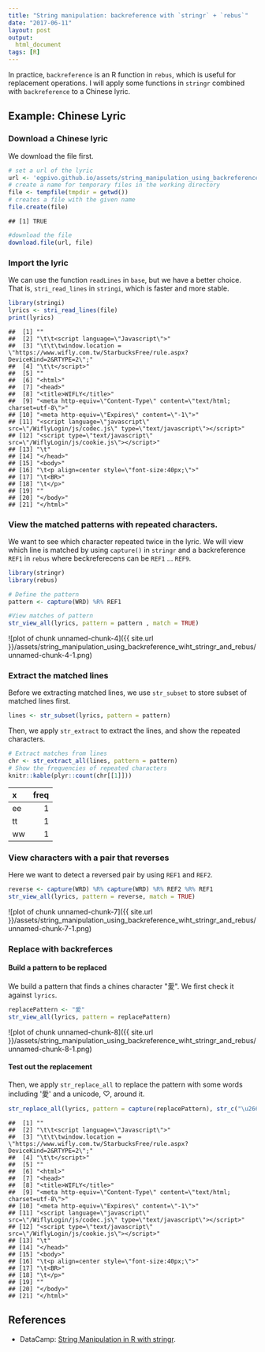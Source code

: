 ```yaml
---
title: "String manipulation: backreference with `stringr` + `rebus`"
date: "2017-06-11"
layout: post
output:
  html_document
tags: [R]
---
```




In practice, `backreference` is an R function in `rebus`, which is useful for replacement operations. I will apply some functions in `stringr` combined with `backreference` to a Chinese lyric. 

## Example: Chinese Lyric

### Download a Chinese lyric
We download the file first.

~~~r
# set a url of the lyric
url <- 'egpivo.github.io/assets/string_manipulation_using_backreference_wiht_stringr_and_rebus/lyrics'
# create a name for temporary files in the working directory
file <- tempfile(tmpdir = getwd()) 
# creates a file with the given name
file.create(file)
~~~

~~~
## [1] TRUE
~~~

~~~r
#download the file
download.file(url, file)
~~~

### Import the lyric

We can use the function `readLines` in `base`, but we have a better choice. That is, `stri_read_lines` in `stringi`, which is faster and
more stable.


~~~r
library(stringi)
lyrics <- stri_read_lines(file)
print(lyrics)
~~~

~~~
##  [1] ""                                                                                                  
##  [2] "\t\t<script language=\"Javascript\">"                                                              
##  [3] "\t\t\twindow.location = \"https://www.wifly.com.tw/StarbucksFree/rule.aspx?DeviceKind=2&RTYPE=2\";"
##  [4] "\t\t</script>"                                                                                     
##  [5] ""                                                                                                  
##  [6] "<html>"                                                                                            
##  [7] "<head>"                                                                                            
##  [8] "<title>WIFLY</title>"                                                                              
##  [9] "<meta http-equiv=\"Content-Type\" content=\"text/html; charset=utf-8\">"                           
## [10] "<meta http-equiv=\"Expires\" content=\"-1\">"                                                      
## [11] "<script language=\"javascript\" src=\"/WiflyLogin/js/codec.js\" type=\"text/javascript\"></script>"
## [12] "<script type=\"text/javascript\" src=\"/WiflyLogin/js/cookie.js\"></script>"                       
## [13] "\t"                                                                                                
## [14] "</head>"                                                                                           
## [15] "<body>"                                                                                            
## [16] "\t<p align=center style=\"font-size:40px;\">"                                                      
## [17] "\t<BR>"                                                                                            
## [18] "\t</p>"                                                                                            
## [19] ""                                                                                                  
## [20] "</body>"                                                                                           
## [21] "</html>"
~~~


### View the matched patterns with repeated characters.

We want to see which character repeated twice in the lyric. We will view which line is matched by using `capture()` in `stringr` and a backreference `REF1` in `rebus` where beckreferecens can be `REF1` $\dots$ `REF9`.



~~~r
library(stringr)
library(rebus)

# Define the pattern
pattern <- capture(WRD) %R% REF1

#View matches of pattern
str_view_all(lyrics, pattern = pattern , match = TRUE)
~~~

![plot of chunk unnamed-chunk-4]({{ site.url }}/assets/string_manipulation_using_backreference_wiht_stringr_and_rebus/unnamed-chunk-4-1.png)

### Extract the matched lines
Before we extracting matched lines,  we use `str_subset` to store subset of matched lines first. 


~~~r
lines <- str_subset(lyrics, pattern = pattern)
~~~
Then, we apply `str_extract` to extract the lines, and show the repeated characters.

~~~r
# Extract matches from lines
chr <- str_extract_all(lines, pattern = pattern)
# Show the frequencies of repeated characters
knitr::kable(plyr::count(chr[[1]]))
~~~



|x  | freq|
|:--|----:|
|ee |    1|
|tt |    1|
|ww |    1|

### View characters with a pair that reverses
Here we want to detect a reversed pair by using `REF1` and `REF2`.

~~~r
reverse <- capture(WRD) %R% capture(WRD) %R% REF2 %R% REF1
str_view_all(lyrics, pattern = reverse, match = TRUE)
~~~

![plot of chunk unnamed-chunk-7]({{ site.url }}/assets/string_manipulation_using_backreference_wiht_stringr_and_rebus/unnamed-chunk-7-1.png)

### Replace with backreferces
#### Build a pattern to be replaced
We build a pattern that finds a chines character "愛". We first check it against `lyrics`. 

~~~r
replacePattern <- "愛"
str_view_all(lyrics, pattern = replacePattern)
~~~

![plot of chunk unnamed-chunk-8]({{ site.url }}/assets/string_manipulation_using_backreference_wiht_stringr_and_rebus/unnamed-chunk-8-1.png)

#### Test out the replacement 
Then, we apply `str_replace_all` to replace the pattern with some words including '愛' and a unicode, ♡, around it. 


~~~r
str_replace_all(lyrics, pattern = capture(replacePattern), str_c("\u2661", REF1, "\u2661", sep = ""))
~~~

~~~
##  [1] ""                                                                                                  
##  [2] "\t\t<script language=\"Javascript\">"                                                              
##  [3] "\t\t\twindow.location = \"https://www.wifly.com.tw/StarbucksFree/rule.aspx?DeviceKind=2&RTYPE=2\";"
##  [4] "\t\t</script>"                                                                                     
##  [5] ""                                                                                                  
##  [6] "<html>"                                                                                            
##  [7] "<head>"                                                                                            
##  [8] "<title>WIFLY</title>"                                                                              
##  [9] "<meta http-equiv=\"Content-Type\" content=\"text/html; charset=utf-8\">"                           
## [10] "<meta http-equiv=\"Expires\" content=\"-1\">"                                                      
## [11] "<script language=\"javascript\" src=\"/WiflyLogin/js/codec.js\" type=\"text/javascript\"></script>"
## [12] "<script type=\"text/javascript\" src=\"/WiflyLogin/js/cookie.js\"></script>"                       
## [13] "\t"                                                                                                
## [14] "</head>"                                                                                           
## [15] "<body>"                                                                                            
## [16] "\t<p align=center style=\"font-size:40px;\">"                                                      
## [17] "\t<BR>"                                                                                            
## [18] "\t</p>"                                                                                            
## [19] ""                                                                                                  
## [20] "</body>"                                                                                           
## [21] "</html>"
~~~

## References
* DataCamp: [String Manipulation in R with stringr](https://www.datacamp.com/courses/string-manipulation-in-r-with-stringr).
